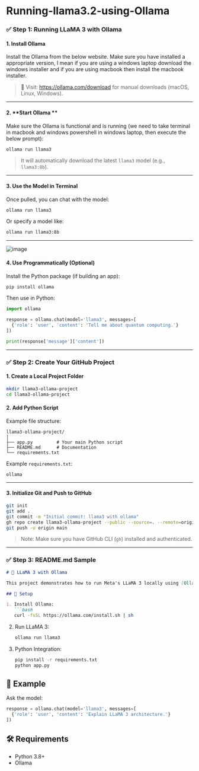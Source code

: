 # Running-llama3.2-using-Ollama
### ✅ Step 1: **Running LLaMA 3 with Ollama**

#### 1. **Install Ollama**
Install the Ollama from the below website. Make sure you have installed a appropriate version, I mean if you are using a windows laptop download the windows installer and if you are using macbook then install the macbook installer.

> 🔗 Visit: https://ollama.com/download for manual downloads (macOS, Linux, Windows).

---

#### 2. **Start Ollama **
Make sure the Ollama is functional and  is running (we need to take terminal in macbook and windows powershell in windows laptop, then execute the below prompt):

```bash
ollama run llama3
```

> It will automatically download the latest `llama3` model (e.g., `llama3:8b`).

---

#### 3. **Use the Model in Terminal**
Once pulled, you can chat with the model:

```bash
ollama run llama3
```

Or specify a model like:

```bash
ollama run llama3:8b
```

---
![image](https://github.com/user-attachments/assets/ce10aa25-51cc-423c-b0f1-24987c713ce8)


#### 4. **Use Programmatically (Optional)**
Install the Python package (if building an app):

```bash
pip install ollama
```

Then use in Python:

```python
import ollama

response = ollama.chat(model='llama3', messages=[
  {'role': 'user', 'content': 'Tell me about quantum computing.'}
])

print(response['message']['content'])
```

---

### ✅ Step 2: **Create Your GitHub Project**

#### 1. **Create a Local Project Folder**

```bash
mkdir llama3-ollama-project
cd llama3-ollama-project
```

#### 2. **Add Python Script**

Example file structure:

```
llama3-ollama-project/
│
├── app.py         # Your main Python script
├── README.md      # Documentation
└── requirements.txt
```

Example `requirements.txt`:
```
ollama
```

---

#### 3. **Initialize Git and Push to GitHub**

```bash
git init
git add .
git commit -m "Initial commit: llama3 with ollama"
gh repo create llama3-ollama-project --public --source=. --remote=origin
git push -u origin main
```

> Note: Make sure you have GitHub CLI (`gh`) installed and authenticated.

---

### ✅ Step 3: **README.md Sample**

```md
# 🦙 LLaMA 3 with Ollama

This project demonstrates how to run Meta's LLaMA 3 locally using [Ollama](https://ollama.com/).

## 🚀 Setup

1. Install Ollama:
   ```bash
   curl -fsSL https://ollama.com/install.sh | sh
   ```

2. Run LLaMA 3:
   ```bash
   ollama run llama3
   ```

3. Python Integration:
   ```bash
   pip install -r requirements.txt
   python app.py
   ```

## 🧠 Example

Ask the model:

```python
response = ollama.chat(model='llama3', messages=[
  {'role': 'user', 'content': 'Explain LLaMA 3 architecture.'}
])
```

## 🛠 Requirements

- Python 3.8+
- Ollama
```
